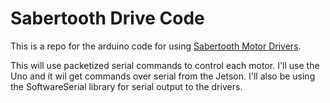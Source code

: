 # Sabertooth Drive Code #

This is a repo for the arduino code for using [Sabertooth Motor Drivers](https://www.robotshop.com/ca/en/sabertooth-dual-motor-driver.html).

This will use packetized serial commands to control each motor.
I'll use the Uno and it wil get commands over serial from the Jetson.
I'll also be using the SoftwareSerial library for serial output to the drivers.
